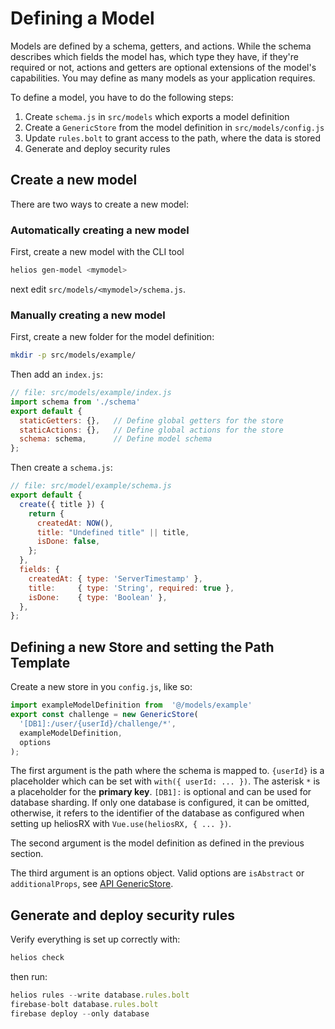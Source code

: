 # Defining a Model

Models are defined by a schema, getters, and actions. While the schema describes
which fields the model has, which type they have, if they're required or not,
actions and getters are optional extensions of the model's capabilities.
You may define as many models as your application requires.

To define a model, you have to do the following steps:

1. Create `schema.js` in `src/models` which exports a model definition
2. Create a `GenericStore` from the model definition in `src/models/config.js`
3. Update `rules.bolt` to grant access to the path, where the data is stored
4. Generate and deploy security rules
<!-- 4. Add custom functions `api/*.js` -->

## Create a new model

There are two ways to create a new model:

### Automatically creating a new model

First, create a new model with the CLI tool

```bash
helios gen-model <mymodel>
```

next edit `src/models/<mymodel>/schema.js`.

### Manually creating a new model

First, create a new folder for the model definition:

```bash
mkdir -p src/models/example/
```

Then add an `index.js`:

```js
// file: src/models/example/index.js
import schema from './schema'
export default {
  staticGetters: {},   // Define global getters for the store
  staticActions: {},   // Define global actions for the store
  schema: schema,      // Define model schema
};
```

Then create a `schema.js`:

```js
// file: src/model/example/schema.js
export default {
  create({ title }) {
    return {
      createdAt: NOW(),
      title: "Undefined title" || title,
      isDone: false,
    };
  },
  fields: {
    createdAt: { type: 'ServerTimestamp' },
    title:     { type: 'String', required: true },
    isDone:    { type: 'Boolean' },
  },
};
```

## Defining a new Store and setting the Path Template

Create a new store in you `config.js`, like so:

```js
import exampleModelDefinition from  '@/models/example'
export const challenge = new GenericStore(
  '[DB1]:/user/{userId}/challenge/*',
  exampleModelDefinition,
  options
);
```

The first argument is the path where the schema is mapped to. `{userId}` is a
placeholder which can be set with `with({ userId: ... })`.
The asterisk `*` is a placeholder for the **primary key**.
`[DB1]:` is optional and can be used for database sharding.
If only one database is configured, it can be omitted,
otherwise, it refers to the identifier of the database as
configured when setting up heliosRX with `Vue.use(heliosRX, { ... })`.

The second argument is the model definition as defined in the previous section.

The third argument is an options object. Valid options are `isAbstract` or
`additionalProps`, see [API GenericStore](../../api/01-generic-store).

## Generate and deploy security rules

Verify everything is set up correctly with:

```bash
helios check
```

then run:

```js
helios rules --write database.rules.bolt
firebase-bolt database.rules.bolt
firebase deploy --only database
```
